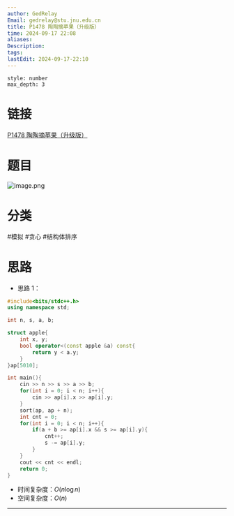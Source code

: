 ```yaml
---
author: GedRelay
Email: gedrelay@stu.jnu.edu.cn
title: P1478 陶陶摘苹果（升级版）
time: 2024-09-17 22:08
aliases: 
Description: 
tags: 
lastEdit: 2024-09-17-22:10
---
```


```toc
style: number
max_depth: 3
```

# 链接
[P1478 陶陶摘苹果（升级版）](https://www.luogu.com.cn/problem/P1478) 

# 题目
![image.png](https://ged-pic-bed.oss-cn-guangzhou.aliyuncs.com/img/202409172208431.png)


# 分类
#模拟 #贪心 #结构体排序 

# 思路
- 思路 1：


```cpp
#include<bits/stdc++.h>
using namespace std;

int n, s, a, b;

struct apple{
    int x, y;
    bool operator<(const apple &a) const{
        return y < a.y;
    }
}ap[5010];

int main(){
    cin >> n >> s >> a >> b;
    for(int i = 0; i < n; i++){
        cin >> ap[i].x >> ap[i].y;
    }
    sort(ap, ap + n);
    int cnt = 0;
    for(int i = 0; i < n; i++){
        if(a + b >= ap[i].x && s >= ap[i].y){
            cnt++;
            s -= ap[i].y;
        }
    }
    cout << cnt << endl;
    return 0;
}
```


- 时间复杂度：${O\left( n\log n \right)  }$ 
- 空间复杂度：${O\left( n \right)  }$ 


---

